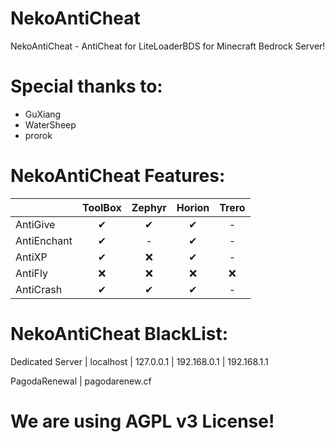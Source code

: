 # NekoAntiCheat
NekoAntiCheat - AntiCheat for LiteLoaderBDS for Minecraft Bedrock Server!
# Special thanks to:
* GuXiang
* WaterSheep
* prorok
# NekoAntiCheat Features:
|  | ToolBox | Zephyr | Horion | Trero |
|:---|:---:|:---:|:---:|:---:|
| AntiGive | ✔ | ✔ | ✔ | - |
| AntiEnchant | ✔ | - | ✔ | - |
| AntiXP | ✔ | ❌ | ✔ | - |
| AntiFly | ❌ | ❌ | ❌ | ❌ |
| AntiCrash | ✔ | ✔ | ✔ | - |
# NekoAntiCheat BlackList:
Dedicated Server | localhost | 127.0.0.1 | 192.168.0.1 | 192.168.1.1

PagodaRenewal | pagodarenew.cf

# We are using AGPL v3 License!
